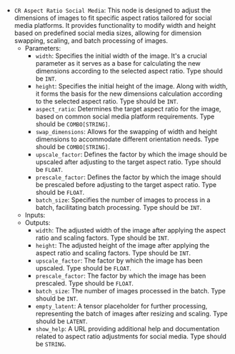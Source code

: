 - `CR Aspect Ratio Social Media`: This node is designed to adjust the dimensions of images to fit specific aspect ratios tailored for social media platforms. It provides functionality to modify width and height based on predefined social media sizes, allowing for dimension swapping, scaling, and batch processing of images.
    - Parameters:
        - `width`: Specifies the initial width of the image. It's a crucial parameter as it serves as a base for calculating the new dimensions according to the selected aspect ratio. Type should be `INT`.
        - `height`: Specifies the initial height of the image. Along with width, it forms the basis for the new dimensions calculation according to the selected aspect ratio. Type should be `INT`.
        - `aspect_ratio`: Determines the target aspect ratio for the image, based on common social media platform requirements. Type should be `COMBO[STRING]`.
        - `swap_dimensions`: Allows for the swapping of width and height dimensions to accommodate different orientation needs. Type should be `COMBO[STRING]`.
        - `upscale_factor`: Defines the factor by which the image should be upscaled after adjusting to the target aspect ratio. Type should be `FLOAT`.
        - `prescale_factor`: Defines the factor by which the image should be prescaled before adjusting to the target aspect ratio. Type should be `FLOAT`.
        - `batch_size`: Specifies the number of images to process in a batch, facilitating batch processing. Type should be `INT`.
    - Inputs:
    - Outputs:
        - `width`: The adjusted width of the image after applying the aspect ratio and scaling factors. Type should be `INT`.
        - `height`: The adjusted height of the image after applying the aspect ratio and scaling factors. Type should be `INT`.
        - `upscale_factor`: The factor by which the image has been upscaled. Type should be `FLOAT`.
        - `prescale_factor`: The factor by which the image has been prescaled. Type should be `FLOAT`.
        - `batch_size`: The number of images processed in the batch. Type should be `INT`.
        - `empty_latent`: A tensor placeholder for further processing, representing the batch of images after resizing and scaling. Type should be `LATENT`.
        - `show_help`: A URL providing additional help and documentation related to aspect ratio adjustments for social media. Type should be `STRING`.
